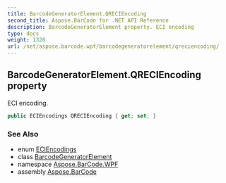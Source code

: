 ```yaml
---
title: BarcodeGeneratorElement.QRECIEncoding
second_title: Aspose.BarCode for .NET API Reference
description: BarcodeGeneratorElement property. ECI encoding
type: docs
weight: 1320
url: /net/aspose.barcode.wpf/barcodegeneratorelement/qreciencoding/
---
```

## BarcodeGeneratorElement.QRECIEncoding property

ECI encoding.

```csharp
public ECIEncodings QRECIEncoding { get; set; }
```

### See Also

* enum [ECIEncodings](../../../aspose.barcode.generation/eciencodings/)
* class [BarcodeGeneratorElement](../)
* namespace [Aspose.BarCode.WPF](../../../aspose.barcode.wpf/)
* assembly [Aspose.BarCode](../../../)



